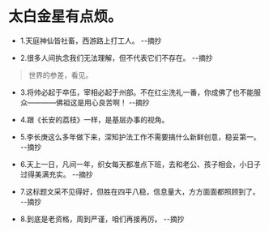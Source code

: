 # 太白金星有点烦。

- 1.天庭神仙皆社畜，西游路上打工人。 --摘抄

- 2.很多人间执念我们无法理解，但不代表它们不存在。 --摘抄

>世界的参差，看见。

- 3.将帅必起于卒伍，宰相必起于州部。不在红尘洗礼一番，你成佛了也不能服众————佛祖这是用心良苦啊！ --摘抄

- 4.跟《长安的荔枝》一样，是基层办事的视角。

- 5.李长庚这么多年做下来，深知护法工作不需要搞什么新鲜创意，稳妥第一。 --摘抄

- 6.天上一日，凡间一年，织女每天都准点下班，去和老公、孩子相会，小日子过得美满充实。 --摘抄

- 7.这标题文采不见得好，但胜在四平八稳，信息量大，方方面面都照顾到了。 --摘抄

- 8.到底是老资格，周到严谨，咱们再接再厉。 --摘抄
